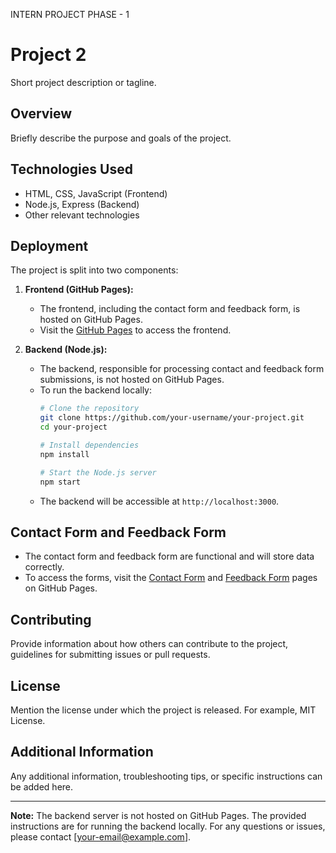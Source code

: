 INTERN PROJECT PHASE - 1
# Project 2

Short project description or tagline.

## Overview

Briefly describe the purpose and goals of the project.

## Technologies Used

- HTML, CSS, JavaScript (Frontend)
- Node.js, Express (Backend)
- Other relevant technologies

## Deployment

The project is split into two components:

1. **Frontend (GitHub Pages):**
   - The frontend, including the contact form and feedback form, is hosted on GitHub Pages.
   - Visit the [GitHub Pages](https://your-username.github.io/your-project) to access the frontend.

2. **Backend (Node.js):**
   - The backend, responsible for processing contact and feedback form submissions, is not hosted on GitHub Pages.
   - To run the backend locally:
     ```bash
     # Clone the repository
     git clone https://github.com/your-username/your-project.git
     cd your-project

     # Install dependencies
     npm install

     # Start the Node.js server
     npm start
     ```
   - The backend will be accessible at `http://localhost:3000`.

## Contact Form and Feedback Form

- The contact form and feedback form are functional and will store data correctly.
- To access the forms, visit the [Contact Form](https://your-username.github.io/your-project/contact.html) and [Feedback Form](https://your-username.github.io/your-project/feedback.html) pages on GitHub Pages.

## Contributing

Provide information about how others can contribute to the project, guidelines for submitting issues or pull requests.

## License

Mention the license under which the project is released. For example, MIT License.

## Additional Information

Any additional information, troubleshooting tips, or specific instructions can be added here.

---

**Note:** The backend server is not hosted on GitHub Pages. The provided instructions are for running the backend locally. For any questions or issues, please contact [your-email@example.com].
